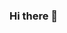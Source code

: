 ### Hi there 👋

<!--
**storyofhis/storyofhis** is a ✨ _special_ ✨ repository because its `README.md` (this file) appears on your GitHub profile.

Here are some ideas to get you started:

-->
